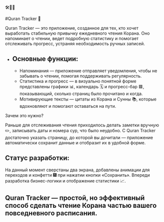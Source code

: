🛠🧠📖

#Quran Tracker 📖

Quran Tracker — это приложение, созданное для тех, кто хочет выработать стабильную привычку ежедневного чтения Корана. Оно напоминает о чтении, ведет подробную статистику и помогает отслеживать прогресс, устраняя необходимость ручных записей.

- ## Основные функции:

	- Напоминания — приложение отправляет уведомления, чтобы не забывать о чтении, помогая поддерживать регулярность.
	- Статистика и прогресс — в визуально понятной форме представлены графики 📊, календарь 🗓 и прогресс-бар 🟥, показывающий, сколько страниц было прочитано и когда.
	- Мотивирующие тексты — цитаты из Корана и Сунны 📚, которые вдохновляют и помогают оставаться на пути.

Зачем это нужно?

Раньше для отслеживания чтения приходилось делать заметки вручную ✏️, записывать даты и номера сур, что было неудобно. С Quran Tracker достаточно указать страницу, до которой вы дочитали — приложение автоматически сохранит данные и отобразит их в удобной форме.

## Статус разработки:

На данный момент сверстаны два экрана, добавлены анимации для переходов и конфетти 🎆 при нажатии кнопки «Сохранить». Впереди разработка бизнес-логики и отображение статистики 📈.

## Quran Tracker — простой, но эффективный способ сделать чтение Корана частью вашего повседневного расписания.
